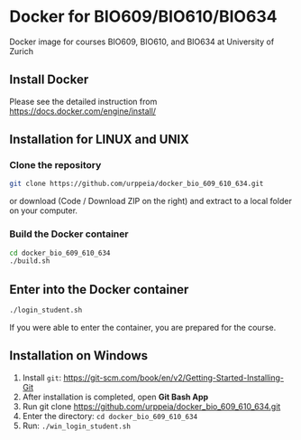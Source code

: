 # Docker for BIO609/BIO610/BIO634
Docker image for courses BIO609, BIO610, and BIO634 at University of Zurich

## Install Docker
Please see the detailed instruction from https://docs.docker.com/engine/install/

## Installation for LINUX and UNIX

### Clone the repository

```bash
git clone https://github.com/urppeia/docker_bio_609_610_634.git
```

or download (Code / Download ZIP on the right) and extract to a local folder on your computer.

### Build the Docker container

```bash
cd docker_bio_609_610_634
./build.sh
```

## Enter into the Docker container

```bash
./login_student.sh
```

If you were able to enter the container, you are prepared for the course.


## Installation on Windows

1. Install `git`: https://git-scm.com/book/en/v2/Getting-Started-Installing-Git
2. After installation is completed, open **Git Bash App**
3. Run git clone https://github.com/urppeia/docker_bio_609_610_634.git
4. Enter the directory: `cd docker_bio_609_610_634`
5. Run: `./win_login_student.sh`
